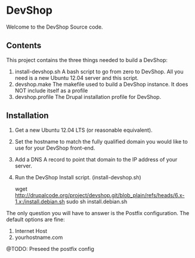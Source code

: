 DevShop
=======

Welcome to the DevShop Source code.

Contents
--------

This project contains the three things needed to build a DevShop:

1. install-devshop.sh
  A bash script to go from zero to DevShop.  All you need is a new Ubuntu
  12.04 server and this script.
2. devshop.make
  The makefile used to build a DevShop instance.  It does NOT include itself as
  a profile
3. devshop.profile
  The Drupal installation profile for DevShop.

Installation
------------

1. Get a new Ubuntu 12.04 LTS (or reasonable equivalent).
2. Set the hostname to match the fully qualified domain you would like to use
 for your DevShop front-end.
3. Add a DNS A record to point that domain to the IP address of your server.
4. Run the DevShop Install script. (install-devshop.sh)

    wget http://drupalcode.org/project/devshop.git/blob_plain/refs/heads/6.x-1.x:/install.debian.sh
    sudo sh install.debian.sh

The only question you will have to answer is the Postfix configuration.  The
default options are fine:

  1. Internet Host
  2. yourhostname.com

@TODO: Preseed the postfix config

